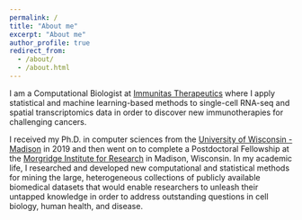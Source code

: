```yaml
---
permalink: /
title: "About me"
excerpt: "About me"
author_profile: true
redirect_from: 
  - /about/
  - /about.html
---
```

I am a Computational Biologist at [Immunitas Therapeutics](https://www.immunitastx.com) where I apply statistical and machine learning-based methods to single-cell RNA-seq and spatial transcriptomics data in order to discover new immunotherapies for challenging cancers. 

I received my Ph.D. in computer sciences from the [University of Wisconsin - Madison](https://www.wisc.edu) in 2019 and then went on to complete a Postdoctoral Fellowship at the [Morgridge Institute for Research](https://morgridge.org) in Madison, Wisconsin. In my academic life, I researched and developed new computational and statistical methods for mining the large, heterogeneous collections of publicly available biomedical datasets that would enable researchers to unleash their untapped knowledge in order to address outstanding questions in cell biology, human health, and disease.
